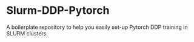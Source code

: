 # Slurm-DDP-Pytorch
A boilerplate repository to help you easily set-up Pytorch DDP training in SLURM clusters.
